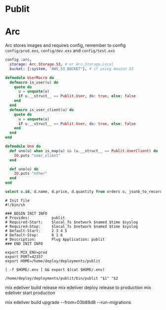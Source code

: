 # Publit

# Arc
Arc stores images and requires config, remember to config
`config/prod.exs`, `config/dev.exs` and `config/test.exs`

```elixir
config :arc,
  storage: Arc.Storage.S3, # or Arc.Storage.Local
  bucket: {:system, "AWS_S3_BUCKET"}, # if using Amazon S3
```


```elixir
defmodule UserMacro do
  defmacro is_user(u) do
    quote do
      u = unquote(u)
      if u.__struct__ == Publit.User, do: true, else: false
    end
  end
  defmacro is_user_client(u) do
    quote do
      u = unquote(u)
      if u.__struct__ == Publit.User, do: true, else: false
    end
  end
end

defmodule Uno do
  def uno(u) when is_map(u) && (u.__struct__ == Publit.UserClient) do
    IO.puts "user_client"
  end

  def uno(u) do
    IO.puts "other"
  end
end

```


```sql
select o.id, d.name, d.price, d.quantity from orders o, jsonb_to_recordset(o.details) as d(price numeric, name text, quantity int)
```

```
# Init file
#!/bin/sh

### BEGIN INIT INFO
# Provides:          publit
# Required-Start:    $local_fs $network $named $time $syslog
# Required-Stop:     $local_fs $network $named $time $syslog
# Default-Start:     2 3 4 5
# Default-Stop:      0 1 6
# Description:       Plug Application: publit
### END INIT INFO

export MIX_ENV=prod
export PORT=42357
export HOME=/home/deploy/deployments/publit

[ -f $HOME/.env ] && export $(cat $HOME/.env)

/home/deploy/deployments/publit/bin/publit "$1" "$2
```


mix edeliver build release
mix edeliver deploy release to production
mix edeliver start production

mix edeliver build upgrade --from=03b88d8 --run-migrations
